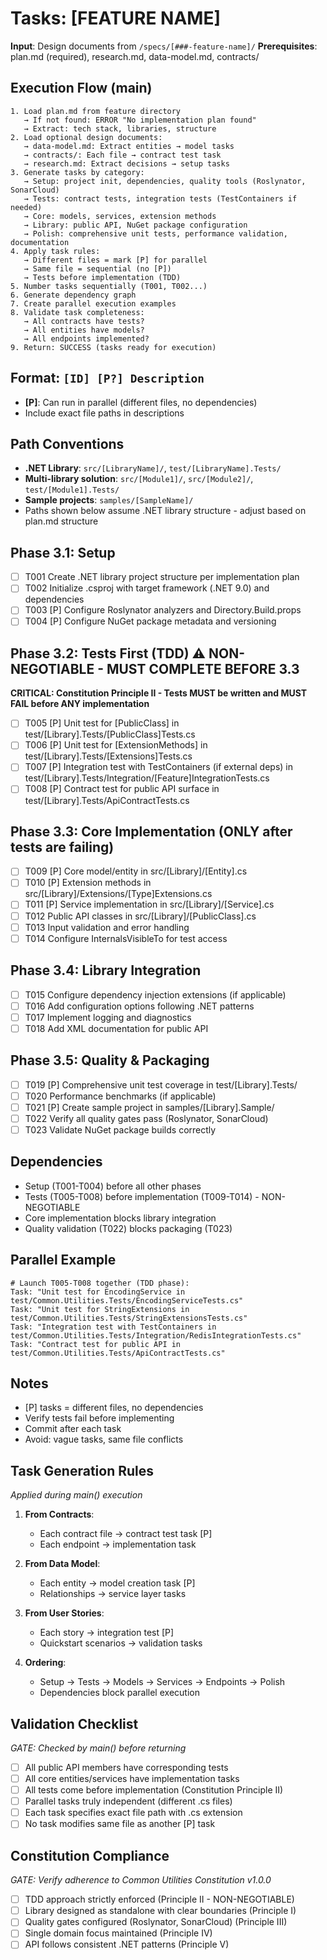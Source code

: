 # Tasks: [FEATURE NAME]

**Input**: Design documents from `/specs/[###-feature-name]/`
**Prerequisites**: plan.md (required), research.md, data-model.md, contracts/

## Execution Flow (main)
```
1. Load plan.md from feature directory
   → If not found: ERROR "No implementation plan found"
   → Extract: tech stack, libraries, structure
2. Load optional design documents:
   → data-model.md: Extract entities → model tasks
   → contracts/: Each file → contract test task
   → research.md: Extract decisions → setup tasks
3. Generate tasks by category:
   → Setup: project init, dependencies, quality tools (Roslynator, SonarCloud)
   → Tests: contract tests, integration tests (TestContainers if needed)
   → Core: models, services, extension methods
   → Library: public API, NuGet package configuration
   → Polish: comprehensive unit tests, performance validation, documentation
4. Apply task rules:
   → Different files = mark [P] for parallel
   → Same file = sequential (no [P])
   → Tests before implementation (TDD)
5. Number tasks sequentially (T001, T002...)
6. Generate dependency graph
7. Create parallel execution examples
8. Validate task completeness:
   → All contracts have tests?
   → All entities have models?
   → All endpoints implemented?
9. Return: SUCCESS (tasks ready for execution)
```

## Format: `[ID] [P?] Description`
- **[P]**: Can run in parallel (different files, no dependencies)
- Include exact file paths in descriptions

## Path Conventions
- **.NET Library**: `src/[LibraryName]/`, `test/[LibraryName].Tests/`
- **Multi-library solution**: `src/[Module1]/`, `src/[Module2]/`, `test/[Module1].Tests/`
- **Sample projects**: `samples/[SampleName]/`
- Paths shown below assume .NET library structure - adjust based on plan.md structure

## Phase 3.1: Setup
- [ ] T001 Create .NET library project structure per implementation plan
- [ ] T002 Initialize .csproj with target framework (.NET 9.0) and dependencies
- [ ] T003 [P] Configure Roslynator analyzers and Directory.Build.props
- [ ] T004 [P] Configure NuGet package metadata and versioning

## Phase 3.2: Tests First (TDD) ⚠️ NON-NEGOTIABLE - MUST COMPLETE BEFORE 3.3
**CRITICAL: Constitution Principle II - Tests MUST be written and MUST FAIL before ANY implementation**
- [ ] T005 [P] Unit test for [PublicClass] in test/[Library].Tests/[PublicClass]Tests.cs
- [ ] T006 [P] Unit test for [ExtensionMethods] in test/[Library].Tests/[Extensions]Tests.cs
- [ ] T007 [P] Integration test with TestContainers (if external deps) in test/[Library].Tests/Integration/[Feature]IntegrationTests.cs
- [ ] T008 [P] Contract test for public API surface in test/[Library].Tests/ApiContractTests.cs

## Phase 3.3: Core Implementation (ONLY after tests are failing)
- [ ] T009 [P] Core model/entity in src/[Library]/[Entity].cs
- [ ] T010 [P] Extension methods in src/[Library]/Extensions/[Type]Extensions.cs
- [ ] T011 [P] Service implementation in src/[Library]/[Service].cs
- [ ] T012 Public API classes in src/[Library]/[PublicClass].cs
- [ ] T013 Input validation and error handling
- [ ] T014 Configure InternalsVisibleTo for test access

## Phase 3.4: Library Integration
- [ ] T015 Configure dependency injection extensions (if applicable)
- [ ] T016 Add configuration options following .NET patterns
- [ ] T017 Implement logging and diagnostics
- [ ] T018 Add XML documentation for public API

## Phase 3.5: Quality & Packaging
- [ ] T019 [P] Comprehensive unit test coverage in test/[Library].Tests/
- [ ] T020 Performance benchmarks (if applicable)
- [ ] T021 [P] Create sample project in samples/[Library].Sample/
- [ ] T022 Verify all quality gates pass (Roslynator, SonarCloud)
- [ ] T023 Validate NuGet package builds correctly

## Dependencies
- Setup (T001-T004) before all other phases
- Tests (T005-T008) before implementation (T009-T014) - NON-NEGOTIABLE
- Core implementation blocks library integration
- Quality validation (T022) blocks packaging (T023)

## Parallel Example
```
# Launch T005-T008 together (TDD phase):
Task: "Unit test for EncodingService in test/Common.Utilities.Tests/EncodingServiceTests.cs"
Task: "Unit test for StringExtensions in test/Common.Utilities.Tests/StringExtensionsTests.cs"
Task: "Integration test with TestContainers in test/Common.Utilities.Tests/Integration/RedisIntegrationTests.cs"
Task: "Contract test for public API in test/Common.Utilities.Tests/ApiContractTests.cs"
```

## Notes
- [P] tasks = different files, no dependencies
- Verify tests fail before implementing
- Commit after each task
- Avoid: vague tasks, same file conflicts

## Task Generation Rules
*Applied during main() execution*

1. **From Contracts**:
   - Each contract file → contract test task [P]
   - Each endpoint → implementation task
   
2. **From Data Model**:
   - Each entity → model creation task [P]
   - Relationships → service layer tasks
   
3. **From User Stories**:
   - Each story → integration test [P]
   - Quickstart scenarios → validation tasks

4. **Ordering**:
   - Setup → Tests → Models → Services → Endpoints → Polish
   - Dependencies block parallel execution

## Validation Checklist
*GATE: Checked by main() before returning*

- [ ] All public API members have corresponding tests
- [ ] All core entities/services have implementation tasks
- [ ] All tests come before implementation (Constitution Principle II)
- [ ] Parallel tasks truly independent (different .cs files)
- [ ] Each task specifies exact file path with .cs extension
- [ ] No task modifies same file as another [P] task

## Constitution Compliance
*GATE: Verify adherence to Common Utilities Constitution v1.0.0*

- [ ] TDD approach strictly enforced (Principle II - NON-NEGOTIABLE)
- [ ] Library designed as standalone with clear boundaries (Principle I)
- [ ] Quality gates configured (Roslynator, SonarCloud) (Principle III)
- [ ] Single domain focus maintained (Principle IV)
- [ ] API follows consistent .NET patterns (Principle V)
